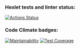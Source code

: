 ### Hexlet tests and linter status:
[![Actions Status](https://github.com/RamilAlbakov/frontend-project-lvl3/workflows/hexlet-check/badge.svg)](https://github.com/RamilAlbakov/frontend-project-lvl3/actions)

### Code Climate badges:
[![Maintainability](https://api.codeclimate.com/v1/badges/b291805e156fd5664987/maintainability)](https://codeclimate.com/github/RamilAlbakov/frontend-project-lvl3/maintainability)
[![Test Coverage](https://api.codeclimate.com/v1/badges/b291805e156fd5664987/test_coverage)](https://codeclimate.com/github/RamilAlbakov/frontend-project-lvl3/test_coverage)
